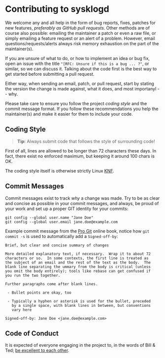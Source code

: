 Contributing to sysklogd
========================

We welcome any and all help in the form of bug reports, fixes, patches
for new features, *preferably as GitHub pull requests*.  Other methods
are of course also possible: emailing the maintainer a patch or even a
raw file, or simply emailing a feature request or an alert of a problem.
However, email questions/requests/alerts always risk memory exhaustion
on the part of the maintainer(s).

If you are unsure of what to do, or how to implement an idea or bug fix,
open an issue with the title `"[RFC: Unsure if this is a bug ... ?"`,
or similar, so we can discuss it.  Talking about the code first is the best
way to get started before submitting a pull request.

Either way, when sending an email, patch, or pull request, start by
stating the version the change is made against, what it does, and most
importanyl -- why.

Please take care to ensure you follow the project *coding style* and the
commit message format.  If you follow these recommendations you help the
maintainer(s) and make it easier for them to include your code.


Coding Style
------------

> **Tip:** Always submit code that follows the style of surrounding code!

First of all, lines are allowed to be longer than 72 characters these
days.  In fact, there exist no enforced maximum, but keeping it around
100 chars is OK.

The coding style itself is otherwise strictly Linux [KNF][].


Commit Messages
---------------

Commit messages exist to track *why* a change was made.  Try to be as
clear and concise as possible in your commit messages, and always, be
proud of your work and set up a proper GIT identity for your commits:

    git config --global user.name "Jane Doe"
    git config --global user.email jane.doe@example.com

Example commit message from the [Pro Git][gitbook] online book, notice
how `git commit -s` is used to automatically add a `Signed-off-by`:

    Brief, but clear and concise summary of changes
    
    More detailed explanatory text, if necessary.  Wrap it to about 72
    characters or so.  In some contexts, the first line is treated as
    the subject of an email and the rest of the text as the body.  The
    blank line separating the ummary from the body is critical (unless
    you omit the body entirely); tools like rebase can get confused if
    you run the two together.
    
    Further paragraphs come after blank lines.
    
     - Bullet points are okay, too
    
     - Typically a hyphen or asterisk is used for the bullet, preceded
       by a single space, with blank lines in between, but conventions
       vary here
    
    Signed-off-by: Jane Doe <jane.doe@example.com>


Code of Conduct
---------------

It is expected of everyone engaging in the project to, in the words of
Bill & Ted; [be excellent to each other][conduct].


[KNF]:      https://en.wikipedia.org/wiki/Kernel_Normal_Form
[gitbook]:  https://git-scm.com/book/ch5-2.html
[conduct]:  https://github.com/troglobit/sysklogd/blob/master/docs/CODE-OF-CONDUCT.md

